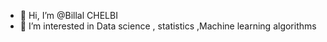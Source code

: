 - 👋 Hi, I’m @Billal CHELBI
- 👀 I’m interested in Data science , statistics ,Machine learning algorithms
  


